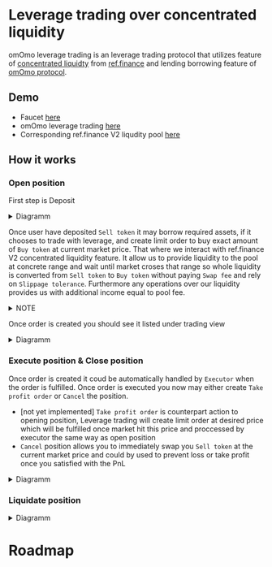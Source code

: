 # Leverage trading over concentrated liquidity

omOmo leverage trading is an leverage trading protocol that utilizes feature of [concentrated liquidty](https://docs.uniswap.org/protocol/concepts/V3-overview/concentrated-liquidity) from [ref.finance](https://ref-finance.medium.com/ref-v2-unlock-concentrated-liquidity-for-better-capital-efficiency-8a63e3c33f5b) and lending borrowing feature of [omOmo protocol](https://omomo.gitbook.io/omomo/product/borrow).


## Demo
* Faucet [here](https://qa.d32fiqfhpe57s4.amplifyapp.com/faucet)
* omOmo leverage trading [here](https://main.doa1qum5oc2tn.amplifyapp.com/pairs)
* Corresponding ref.finance V2 liqudity pool [here](https://testnet.ref-finance.com/poolV2/usdt.qa.v1.nearlend.testnet@wnear.qa.v1.nearlend.testnet@2000)

## How it works

### Open position
First step is Deposit
<details>
<summary>Diagramm</summary>
  
![Omomo - Deposit flow](https://user-images.githubusercontent.com/91728093/202552957-18ba9937-84ea-4e12-a034-202520461b9b.jpg)

</details>

  
Once user have deposited `Sell token` it may borrow required assets, if it chooses to trade with leverage, and create limit order to buy exact amount of `Buy token` at current market price. That where we interact with ref.finance V2 concentrated liquidity feature. It allow us to provide liquidity to the pool at concrete range and wait until market croses that range so whole liquidity is converted from `Sell token` to `Buy token` without paying `Swap fee` and rely on `Slippage tolerance`. Furthermore any operations over our liquidity provides us with additional income equal to pool fee.
<details>
<summary>NOTE</summary>

Right now everything done in one call executed by `open position`

</details>

Once order is created you should see it listed under trading view

<details>
<summary>Diagramm</summary>
  
![Omomo - Create pending order flow](https://user-images.githubusercontent.com/91728093/202553444-06ac762c-47db-4c7a-8f8f-fb8e33c566f4.jpg)

</details>

### Execute position & Close position

Once order is created it coud be automatically handled by `Executor` when the order is fulfilled. Once order is executed you now may either create `Take profit order` or `Cancel` the position. 

* [not yet implemented] `Take profit order` is counterpart action to opening position, Leverage trading will create limit order at desired price which will be fulfilled once market hit this price and proccessed by executor the same way as open position
* `Cancel` position allows you to immediately swap you `Sell token` at the current market price and could by used to prevent loss or take profit once you satisfied with the PnL

<details>
<summary>Diagramm</summary>
  
![Omomo - Execute order flow](https://user-images.githubusercontent.com/91728093/202554598-6102cc9b-f059-4f9e-b57d-4dd37efa196d.jpg)
![Omomo - Cancel order flow](https://user-images.githubusercontent.com/91728093/202560845-6a3e2781-56a3-4192-946c-45eb7d0bb06a.jpg)
![Omomo - Take profit order flow](https://user-images.githubusercontent.com/91728093/202560868-34de50da-3ea2-42e9-8057-acc834c9caed.jpg)

  
</details>

### Liquidate position 

<details>
<summary>Diagramm</summary>

![Omomo - Liquidate order flow](https://user-images.githubusercontent.com/91728093/202560985-05edd4f9-3c30-44de-97be-e00a22a80d48.jpg)
  
</details>

# Roadmap
